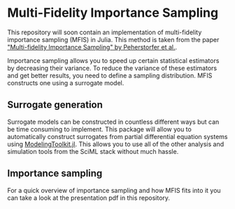 # Multi-Fidelity Importance Sampling

This repository will soon contain an implementation of multi-fidelity importance sampling (MFIS) in Julia. This method is taken from the paper ["Multi-fidelity Importance Sampling" by Peherstorfer et al.](https://www.sciencedirect.com/science/article/pii/S004578251500393X).

Importance sampling allows you to speed up certain statistical estimators by decreasing their variance. To reduce the variance of these estimators and get better results, you need to define a sampling distribution. MFIS constructs one using a surrogate model.

## Surrogate generation

Surrogate models can be constructed in countless different ways but can be time consuming to implement. This package will allow you to automatically construct surrogates from partial differential equation systems using [ModelingToolkit.jl](https://mtk.sciml.ai). This allows you to use all of the other analysis and simulation tools from the SciML stack without much hassle.

## Importance sampling

For a quick overview of importance sampling and how MFIS fits into it you can take a look at the presentation pdf in this repository.
